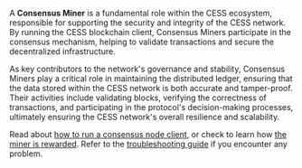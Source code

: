 A **Consensus Miner** is a fundamental role within the CESS ecosystem, responsible for supporting the security and integrity of the CESS network. By running the CESS blockchain client, Consensus Miners participate in the consensus mechanism, helping to validate transactions and secure the decentralized infrastructure.

As key contributors to the network's governance and stability, Consensus Miners play a critical role in maintaining the distributed ledger, ensuring that the data stored within the CESS network is both accurate and tamper-proof. Their activities include validating blocks, verifying the correctness of transactions, and participating in the protocol's decision-making processes, ultimately ensuring the CESS network's overall resilience and scalability.

Read about [how to run a consensus node client](./running.md), or check to learn how [the miner is rewarded](./reward.md). Refer to the [troubleshooting guide](../storage-miner/troubleshooting.md) if you encounter any problem.
